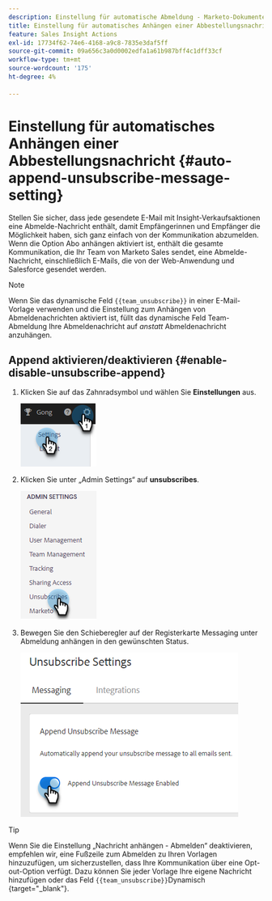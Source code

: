 ```yaml
---
description: Einstellung für automatische Abmeldung - Marketo-Dokumente - Produktdokumentation
title: Einstellung für automatisches Anhängen einer Abbestellungsnachricht
feature: Sales Insight Actions
exl-id: 17734f62-74e6-4168-a9c8-7835e3daf5ff
source-git-commit: 09a656c3a0d0002edfa1a61b987bff4c1dff33cf
workflow-type: tm+mt
source-wordcount: '175'
ht-degree: 4%

---
```


# Einstellung für automatisches Anhängen einer Abbestellungsnachricht {#auto-append-unsubscribe-message-setting}

Stellen Sie sicher, dass jede gesendete E-Mail mit Insight-Verkaufsaktionen eine Abmelde-Nachricht enthält, damit Empfängerinnen und Empfänger die Möglichkeit haben, sich ganz einfach von der Kommunikation abzumelden. Wenn die Option Abo anhängen aktiviert ist, enthält die gesamte Kommunikation, die Ihr Team von Marketo Sales sendet, eine Abmelde-Nachricht, einschließlich E-Mails, die von der Web-Anwendung und Salesforce gesendet werden.

>[!NOTE]
>
>Wenn Sie das dynamische Feld `{{team_unsubscribe}}` in einer E-Mail-Vorlage verwenden und die Einstellung zum Anhängen von Abmeldenachrichten aktiviert ist, füllt das dynamische Feld Team-Abmeldung Ihre Abmeldenachricht auf _anstatt_ Abmeldenachricht anzuhängen.

## Append aktivieren/deaktivieren {#enable-disable-unsubscribe-append}

1. Klicken Sie auf das Zahnradsymbol und wählen Sie **Einstellungen** aus.

   ![](assets/auto-append-unsubscribe-message-setting-1.png)

1. Klicken Sie unter „Admin Settings“ auf **unsubscribes**.

   ![](assets/auto-append-unsubscribe-message-setting-2.png)

1. Bewegen Sie den Schieberegler auf der Registerkarte Messaging unter Abmeldung anhängen in den gewünschten Status.

   ![](assets/auto-append-unsubscribe-message-setting-3.png)

>[!TIP]
>
>Wenn Sie die Einstellung „Nachricht anhängen - Abmelden“ deaktivieren, empfehlen wir, eine Fußzeile zum Abmelden zu Ihren Vorlagen hinzuzufügen, um sicherzustellen, dass Ihre Kommunikation über eine Opt-out-Option verfügt. Dazu können Sie jeder Vorlage Ihre eigene Nachricht hinzufügen oder das Feld `{{team_unsubscribe}}`Dynamisch[ ](/help/marketo/product-docs/marketo-sales-insight/actions/templates/dynamic-fields.md){target="_blank"}.
